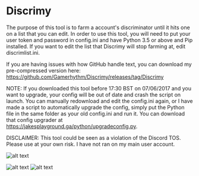# Discrimy

The purpose of this tool is to farm a account's discriminator until it hits one on a list that you can edit. In order to use this tool, you will need to put your user token and password in config.ini and have Python 3.5 or above and Pip installed. If you want to edit the list that Discrimy will stop farming at, edit discrimlist.ini.

If you are having issues with how GitHub handle text, you can download my pre-compressed version here: https://github.com/Gamerhythm/Discrimy/releases/tag/Discrimy

NOTE: If you downloaded this tool before 17:30 BST on 07/06/2017 and you want to upgrade, your config will be out of date and crash the script on launch. You can manually redownload and edit the config.ini again, or I have made a script to automatically upgrade the config, simply put the Python file in the same folder as your old config.ini and run it. You can download that config upgrader at https://jakesplayground.ga/python/upgradeconfig.py.

DISCLAIMER: This tool could be seen as a violation of the Discord TOS. Please use at your own risk. I have not ran on my main user account.

![alt text](http://i.imgur.com/skbVrau.png)

![alt text](http://i.imgur.com/YtbbtMQ.png)
![alt text](http://i.imgur.com/cR1aB3c.png)

